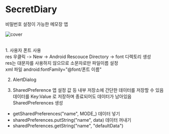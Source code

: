 # SecretDiary
비밀번호 설정이 가능한 메모장 앱

![cover](https://user-images.githubusercontent.com/89306567/148688482-2e12c484-e1e7-422d-bb7b-48e018d8f8ec.png)

</br>
1. 사용자 폰트 사용</br>
res 우클릭  -> New -> Android Rescouce Directory -> font 디렉토리 생성</br>
res는 대문자를 사용하지 않으므로 소문자로만 파일이름 설정</br>
xml 파일 android:fontFamily="@font/폰트 이름"</br>

2. AlertDialog

3. SharedPreference
앱 설정 값 등 내부 저장소에 간단한 데이터를 저장할 수 있음
데이터를 Key:Value 로 저장하며 종료되어도 데이터가 남아있음
SharedPreferences 생성
- getSharedPreferences("name", MODE_)
데이터 넣기
- sharedPreferences.putString("name", data)
데이터 꺼내기
- sharedPreferences.getString("name", "defaultData")
